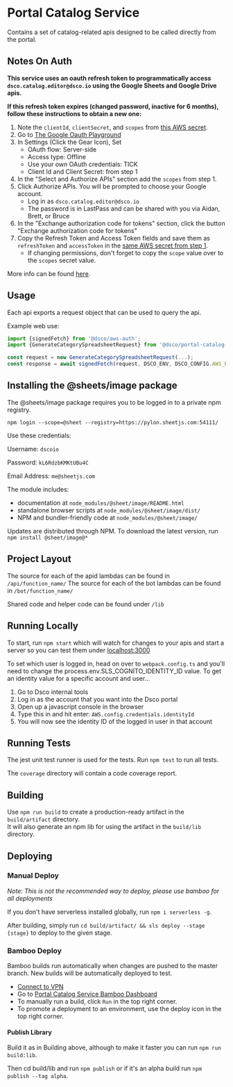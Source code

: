 # Portal Catalog Service
Contains a set of catalog-related apis designed to be called directly from the portal.

## Notes On Auth
**This service uses an oauth refresh token to programmatically access `dsco.catalog.editor@dsco.io` 
using the Google Sheets and Google Drive apis.**

**If this refresh token expires (changed password, inactive for 6 months), follow these instructions to obtain a new one:**

1. Note the `clientId`, `clientSecret`, and `scopes` from [this AWS secret](https://console.aws.amazon.com/secretsmanager/home?region=us-east-1#/secret?name=catalog-editor-google-api). 
2. Go to [The Google Oauth Playground](https://developers.google.com/oauthplayground/)
3. In Settings (Click the Gear Icon), Set
    -   OAuth flow: Server-side
    -   Access type: Offline
    -   Use your own OAuth credentials: TICK
    -   Client Id and Client Secret: from step 1
4. In the "Select and Authorize APIs" section add the `scopes` from step 1.
5. Click Authorize APIs. You will be prompted to choose your Google account.
    - Log in as `dsco.catalog.editor@dsco.io`
    - The password is in LastPass and can be shared with you via Aidan, Brett, or Bruce
6. In the "Exchange authorization code for tokens" section, click the button "Exchange authorization code for tokens"
7. Copy the Refresh Token and Access Token fields and save them as `refreshToken` and `accessToken` in the  [same AWS secret from step 1](https://console.aws.amazon.com/secretsmanager/home?region=us-east-1#/secret?name=catalog-editor-google-api). 
    - If changing permissions, don't forget to copy the `scope` value over to the `scopes` secret value.

More info can be found [here](https://stackoverflow.com/questions/19766912/how-do-i-authorise-an-app-web-or-installed-without-user-intervention).


## Usage
Each api exports a request object that can be used to query the api.

Example web use:

```typescript
import {signedFetch} from '@dsco/aws-auth';
import {GenerateCategorySpreadsheetRequest} from '@dsco/portal-catalog-service';

const request = new GenerateCategorySpreadsheetRequest(...);
const response = await signedFetch(request, DSCO_ENV, DSCO_CONFIG.AWS_REGION, DSCO_CONFIG.AWS_COGNITO_ID, window.AWS);
```

## Installing the @sheets/image package 
The @sheets/image package requires you to be logged in to a private npm registry.

```
npm login --scope=@sheet --registry=https://pylon.sheetjs.com:54111/
```

Use these credentials:

Username: `dscoio`

Password: `kL6RdzbKMKtUBu4C`

Email Address: `me@sheetjs.com`

The module includes:
- documentation at `node_modules/@sheet/image/README.html`
- standalone browser scripts at `node_modules/@sheet/image/dist/`
- NPM and bundler-friendly code at `node_modules/@sheet/image/`

Updates are distributed through NPM.  To download the latest version, run `npm install @sheet/image@*` 

## Project Layout
The source for each of the apid lambdas can be found in `/api/function_name/`
The source for each of the bot lambdas can be found in `/bot/function_name/`

Shared code and helper code can be found under `/lib`

## Running Locally
To start, run `npm start` which will watch for changes to your apis and 
start a server so you can test them under [localhost:3000](localhost:3000)

To set which user is logged in, head on over to `webpack.config.ts` and you'll need to change the
process.env.SLS_COGNITO_IDENTITY_ID value.  To get an identity value for a specific account and 
user...

1. Go to Dsco internal tools
2. Log in as the account that you want into the Dsco portal
3. Open up a javascript console in the browser
4. Type this in and hit enter: `AWS.config.credentials.identityId`
5. You will now see the identity ID of the logged in user in that account

## Running Tests
The jest unit test runner is used for the tests. Run `npm test` to run all tests.

The `coverage` directory will contain a code coverage report.

## Building
Use `npm run build` to create a production-ready artifact in the `build/artifact` directory.  
It will also generate an npm lib for using the artifact in the `build/lib` directory.

## Deploying
### Manual Deploy
_Note: This is not the recommended way to deploy, please use bamboo for all deployments_

If you don't have serverless installed globally, run `npm i serverless -g`.

After building, simply run `cd build/artifact/ && sls deploy --stage {stage}` to deploy to the given stage.

### Bamboo Deploy
Bamboo builds run automatically when changes are pushed to the master branch.  New builds will be automatically deployed to test.


* [Connect to VPN](https://dsco.atlassian.net/wiki/spaces/DSCO/pages/362217473/Connect+to+VPN)
* Go to [Portal Catalog Service Bamboo Dashboard](http://bamboo.ops:8085/browse/DCST-PCS)
* To manually run a build, click `Run` in the top right corner.
* To promote a deployment to an environment, use the deploy icon in the top right corner.

#### Publish Library

Build it as in Building above, although to make it faster you can run `npm run build:lib`.

Then cd build/lib and run `npm publish` or if it's an alpha build run `npm publish --tag alpha`.


